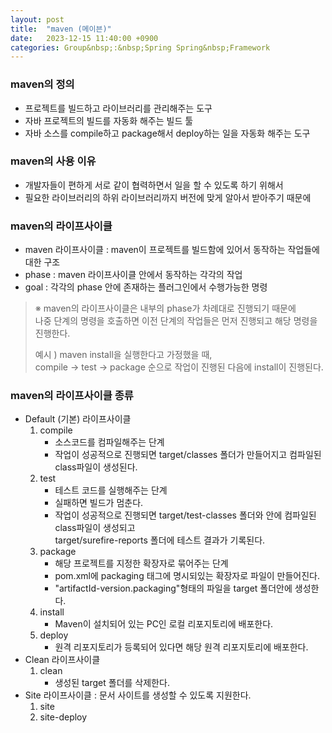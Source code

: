 ```yaml
---
layout: post
title:  "maven (메이븐)"
date:   2023-12-15 11:40:00 +0900
categories: Group&nbsp;:&nbsp;Spring Spring&nbsp;Framework
---
```


### maven의 정의

- 프로젝트를 빌드하고 라이브러리를 관리해주는 도구
- 자바 프로젝트의 빌드를 자동화 해주는 빌드 툴
- 자바 소스를 compile하고 package해서 deploy하는 일을 자동화 해주는 도구

### maven의 사용 이유

- 개발자들이 편하게 서로 같이 협력하면서 일을 할 수 있도록 하기 위해서
- 필요한 라이브러리의 하위 라이브러리까지 버전에 맞게 알아서 받아주기 때문에

### maven의 라이프사이클

- maven 라이프사이클 : maven이 프로젝트를 빌드함에 있어서 동작하는 작업들에 대한 구조
- phase : maven 라이프사이클 안에서 동작하는 각각의 작업
- goal : 각각의 phase 안에 존재하는 플러그인에서 수행가능한 명령

>※ maven의 라이프사이클은 내부의 phase가 차례대로 진행되기 때문에  
>나중 단계의 명령을 호출하면 이전 단계의 작업들은 먼저 진행되고 해당 명령을 진행한다.  
>
>예시 ) maven install을 실행한다고 가정했을 때,  
>compile → test → package 순으로 작업이 진행된 다음에 install이 진행된다.

### maven의 라이프사이클 종류

- Default (기본) 라이프사이클
    1. compile
        - 소스코드를 컴파일해주는 단계
        - 작업이 성공적으로 진행되면 target/classes 폴더가 만들어지고 컴파일된 class파일이 생성된다.
    2. test
        - 테스트 코드를 실행해주는 단계
        - 실패하면 빌드가 멈춘다.
        - 작업이 성공적으로 진행되면 target/test-classes 폴더와 안에 컴파일된 class파일이 생성되고  
        target/surefire-reports 폴더에 테스트 결과가 기록된다.
    3. package
        - 해당 프로젝트를 지정한 확장자로 묶어주는 단계
        - pom.xml에 packaging 태그에 명시되있는 확장자로 파일이 만들어진다.
        - "artifactId-version.packaging"형태의 파일을 target 폴더안에 생성한다.
    4. install
        - Maven이 설치되어 있는 PC인 로컬 리포지토리에 배포한다.
    5. deploy
        - 원격 리포지토리가 등록되어 있다면 해당 원격 리포지토리에 배포한다.
- Clean 라이프사이클
    1. clean
        - 생성된 target 폴더를 삭제한다.
- Site 라이프사이클 : 문서 사이트를 생성할 수 있도록 지원한다.
    1. site
    2. site-deploy